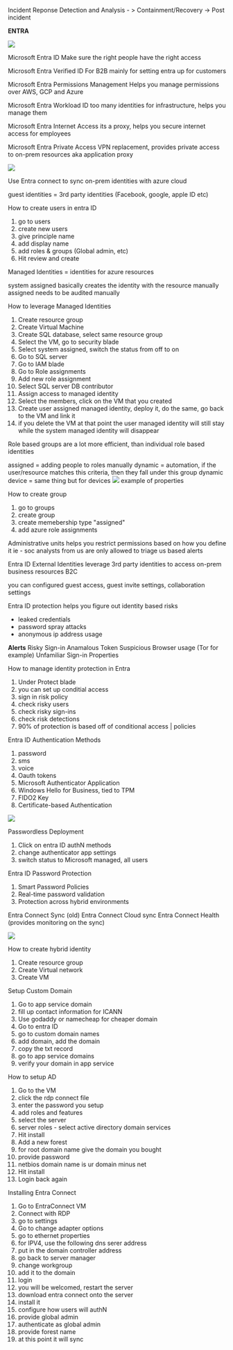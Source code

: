 Incident Reponse
Detection and Analysis - > Containment/Recovery -> Post incident


**ENTRA**

![](../../Assets/Pasted%20image%2020250421203246.png)

Microsoft Entra ID 
Make sure the right people have the right access

Microsoft Entra Verified ID 
For B2B 
mainly for setting entra up for customers

Microsoft Entra Permissions Management
Helps you manage permissions over AWS, GCP and Azure

Microsoft Entra Workload ID
too many identities for infrastructure, helps you manage them 

Microsoft Entra Internet Access
its a proxy, helps you secure internet access for employees

Microsoft Entra Private Access
VPN replacement, provides private access to on-prem resources aka application proxy 

![](../../Assets/Pasted%20image%2020250421212516.png)

Use Entra connect to sync on-prem identities with azure cloud 

guest identities = 3rd party identities (Facebook, google, apple ID etc)

How to create users in entra ID
1. go to users
2. create new users
3. give principle name
4. add display name 
5. add roles & groups (Global admin, etc)
6. Hit review and create

Managed Identities = identities for azure resources 

system assigned basically creates the identity with the resource
manually assigned needs to be audited manually 

How to leverage Managed Identities
1. Create resource group
2. Create Virtual Machine 
3. Create SQL database, select same resource group
4. Select the VM, go to security blade
5. Select system assigned, switch the status from off to on
6. Go to SQL server
7. Go to IAM blade
8. Go to Role assignments
9. Add new role assignment 
10. Select SQL server DB contributor 
11. Assign access to managed identity 
12. Select the members, click on the VM that you created
13.  Create user assigned managed identity, deploy it, do the same, go back to the VM and link it
14. if you delete the VM at that point the user managed identity will still stay while the system managed identity will disappear

Role based groups are a lot more efficient, than individual role based identities 

assigned = adding people to roles manually
dynamic = automation, if the user/resource matches this criteria, then they fall under this group
dynamic device = same thing but for devices
![](../../Assets/Pasted%20image%2020250421214724.png)
example of properties 

How to create group
1. go to groups
2. create group
3. create memebership type "assigned"
4. add azure role assignments

Administrative units helps you restrict permissions based on how you define it
ie - soc analysts from us are only allowed to triage us based alerts

Entra ID External Identities 
leverage 3rd party identities to access on-prem business resources
B2C 

you can configured guest access, guest invite settings, collaboration settings

Entra ID protection 
helps you figure out identity based risks
- leaked credentials
- password spray attacks
- anonymous ip address usage 

**Alerts**
Risky Sign-in
Anamalous Token
Suspicious Browser usage (Tor for example)
Unfamiliar Sign-in Properties 

How to manage identity protection in Entra
1. Under Protect blade
2. you can set up conditial access
3. sign in risk policy 
4. check risky users
5. check risky sign-ins
6. check risk detections 
7. 90% of protection is based off of conditional access | policies 

Entra ID Authentication Methods
1. password
2. sms 
3. voice 
4. Oauth tokens 
5. Microsoft Authenticator Application 
6. Windows Hello for Business, tied to TPM 
7. FIDO2 Key
8. Certificate-based Authentication

![](../../Assets/Pasted%20image%2020250422100753.png)

Passwordless Deployment
1. Click on entra ID authN methods
2. change authenticator app settings
3. switch status to Microsoft managed, all users

Entra ID Password Protection 
1. Smart Password Policies 
2. Real-time password validation
3. Protection across hybrid environments 

Entra Connect Sync (old)
Entra Connect Cloud sync
Entra Connect Health (provides monitoring on the sync)

![](../../Assets/Pasted%20image%2020250422105032.png)

How to create hybrid identity
1. Create resource group 
2. Create Virtual network
3. Create VM 
   


Setup Custom Domain
1. Go to app service domain
2. fill up contact information for ICANN
3. Use godaddy or namecheap for cheaper domain
4. Go to entra ID
5. go to custom domain names
6. add domain, add the domain
7. copy the txt record
8. go to app service domains
9. verify your domain in app service


How to setup AD
1. Go to the VM
2. click the rdp connect file
3. enter the password you setup
4. add roles and features
5. select the server
6. server roles - select active directory domain services
7. Hit install
8. Add a new forest
9. for root domain name give the domain you bought
10. provide password
11. netbios domain name is ur domain minus net
12. Hit install
13. Login back again

Installing Entra Connect
1. Go to EntraConnect VM
2. Connect with RDP
3. go to settings
4. Go to change adapter options
5. go to ethernet properties
6. for IPV4, use the following dns serer address
7. put in the domain controller address
8. go back to server manager
9. change workgroup
10. add it to the domain
11. login
12. you will be welcomed, restart the server
13. download entra connect onto the server
14. install it
15. configure how users will authN
16. provide global admin
17. authenticate as global admin
18. provide forest name
19. at this point it will sync


